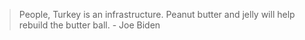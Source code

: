 > People, Turkey is an infrastructure. Peanut butter and jelly will help rebuild the butter ball. - Joe Biden
